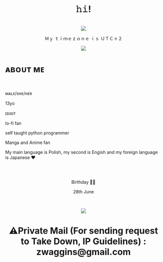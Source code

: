 <body>
    <h1 align="center">  𝚑𝚒! </h1>
<br>
  <div align="center">
    <a herf="https://discord.com/users/878707158500397127">
      <img src="https://lanyard.cnrad.dev/api/878707158500397127?idleMessage=Not alive"
           />
    </a>
    <br>
    <p>Ｍｙ ｔｉｍｅｚｏｎｅ ｉｓ ＵＴＣ＋２</p>
      <div>
      <img src="https://cdn.discordapp.com/attachments/879070848739315742/981258714608717885/ScalyEnergeticAmericanlobster-max-1mb.gif" align="center">
      </div>
     <h1 align="left"> ᴀʙᴏᴜᴛ ᴍᴇ </h1> 
     <br>
     <p align="left"> ᴍᴀʟᴇ/sʜᴇ/ʜᴇʀ <p>
      <p align="left"> 13yo <p>
        <p align="left"> ɪᴅɪᴏᴛ  <p>
      <p align="left"> lo-fi fan <p>
      <p align="left"> self taught python programmer <p>
      <p align="left"> Manga and Anime fan <p>
      <p align="left"> My main language is Polish, my second is Engish and my foreign language is Japanese ❤
      <p align="left">
      <br>
      <br>
        <p align="center">Birthday 🎈🎈<p>
        <p align="center">28th June<p> 
      <br>
      <div align="center">
           <img src="https://c.tenor.com/MfLBVayxOc8AAAAC/my-dress-up-darling-sono-bisque-doll-wa-koi-wo-suru.gif">
          <h1>⚠️Private Mail (For sending request to Take Down, IP Guidelines) :  zwaggins@gmail.com<h1>
